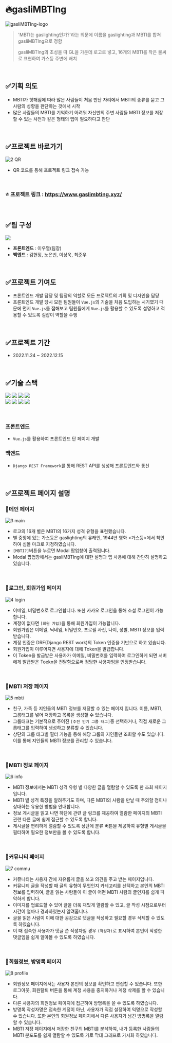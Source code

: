 # 🔥gasliMBTIng

![gasliMBTIng-logo](README.assets/gasliMBTIng-logo.png)

> 'MBTI는 gaslighting인가?'라는 의문에 이름을 gaslighting과 MBTI를 합쳐 gasliMBTIng으로 정함
>
> gasliMBTIng의 초성을 따 GL을 가운데 로고로 넣고, 16개의 MBTI를 작은 불씨로 표현하여 가스등 주변에 배치

<br>

## ✅기획 의도

- MBTI가 핫해짐에 따라 많은 사람들이 처음 만난 자리에서 MBTI의 종류를 묻고 그 사람의 성향을 판단하는 것에서 시작
- 많은 사람들의 MBTI를 기억하기 어려워 자신만의 주변 사람들 MBTI 정보를 저장할 수 있는 사전과 같은 형태의 앱이 필요하다고 판단

<br>

## ✅프로젝트 바로가기

![2  QR](README.assets/215270686-87b24f40-b6b0-4eec-a136-900b1ecccf52.png)

- QR 코드를 통해 프로젝트 링크 접속 가능

<br>

### ⭐ 프로젝트 링크 : https://www.gaslimbting.xyz/

<br>

## ✅팀 구성

<a href="https://github.com/w00ye0l/gasliMBTIng-Front/graphs/contributors">
  <img src="https://contrib.rocks/image?repo=w00ye0l/gasliMBTIng-Front" />
</a>

- **프론트엔드** : 이우열(팀장)
- **백엔드** : 김현정, 노은빈, 이상욱, 최준우

<br>

## ✅프로젝트 기여도

- 프론트엔드 개발 담당 및 팀장의 역할로 모든 프로젝트의 기획 및 디자인을 담당
- 프론트엔드 개발 당시 모든 팀원들이 `Vue.js`의 기술을 처음 도입하는 시기였기 때문에 먼저 `Vue.js`를 접해보고 팀원들에게 `Vue.js`를 활용할 수 있도록 설명하고 적용할 수 있도록 길잡이 역할을 수행

<br>

## ✅프로젝트 기간

- 2022.11.24 ~ 2022.12.15

<br>

## ✅기술 스택

<img src="https://img.shields.io/badge/python-3776AB?style=for-the-badge&logo=python&logoColor=white"> <img src="https://img.shields.io/badge/html5-E34F26?style=for-the-badge&logo=html5&logoColor=white"> <img src="https://img.shields.io/badge/css-1572B6?style=for-the-badge&logo=css3&logoColor=white"> <img src="https://img.shields.io/badge/javascript-F7DF1E?style=for-the-badge&logo=javascript&logoColor=black">
<br>
<img src="https://img.shields.io/badge/vue.js-4FC08D?style=for-the-badge&logo=vue.js&logoColor=white"> <img src="https://img.shields.io/badge/django-092E20?style=for-the-badge&logo=django&logoColor=white"> <img src="https://img.shields.io/badge/github-181717?style=for-the-badge&logo=github&logoColor=white"> <img src="https://img.shields.io/badge/git-F05032?style=for-the-badge&logo=git&logoColor=white">

<br>

### 프론트엔드

- `Vue.js`를 활용하여 프론트엔드 단 페이지 개발

### 백엔드

- `Django REST Framework`를 통해 REST API를 생성해 프론트엔드와 통신

<br>

## ✅프로젝트 페이지 설명

### 📄메인 페이지

![3  main](README.assets/215270687-d997d573-3792-4259-b096-c3fb001c65dd.png)

- 로고의 16개 별은 MBTI의 16가지 성격 유형을 표현했습니다.
- 별 중앙에 있는 가스등은 gaslighting의 유래인, 1944년 영화 <가스등>에서 착안하여 심볼 마크로 지정하였습니다.
- `[MBTI?]`버튼을 누르면 Modal 팝업창이 출력됩니다.
- Modal 팝업창에서는 gasliMBTIng에 대한 설명과 앱 사용에 대해 간단히 설명하고 있습니다.

<br>

### 📄로그인, 회원가입 페이지

![4  login](README.assets/215270688-04154593-46af-4db1-a07b-7bc19512391a.png)

- 이메일, 비밀번호로 로그인합니다. 또한 카카오 로그인을 통해 소셜 로그인이 가능합니다.
- 계정이 없다면 `[회원 가입]`을 통해 회원가입이 가능합니다.
- 회원가입은 이메일, 닉네임, 비밀번호, 프로필 사진, 나이, 성별, MBTI 정보를 입력받습니다.
- 계정 인증은 DRF(Django REST work)의 Token 인증을 기반으로 하고 있습니다.
- 회원가입이 이루어지면 사용자에 대해 Token을 발급합니다.
- 이 Token을 발급받은 사용자가 이메일, 비밀번호를 입력하여 로그인하게 되면 서버에게 발급받은 Toekn을 전달함으로써 정당한 사용자임을 인정받습니다.

<br>

### 📄MBTI 저장 페이지

![5  mbti](README.assets/215270689-60b562b3-736c-48d3-9f5d-e8afdb12bac7.png)

- 친구, 가족 등 지인들의 MBTI 정보를 저장할 수 있는 페이지 입니다. 이름, MBTI, 그룹태그를 넣어 저장하고 목록을 생성할 수 있습니다.
- 그룹태크는 기본적으로 주어진 `[추천 인기 그룹 태그]`중 선택하거나, 직접 새로운 그룹태그를 입력하여 생성하고 분류할 수 있습니다.
- 상단의 그룹 태그별 필터 기능을 통해 해당 그룹의 지인들만 조회할 수도 있습니다. 이를 통해 지인들의 MBTI 정보를 관리할 수 있습니다.

<br>

### 📄MBTI 정보 페이지

![6  info](README.assets/215270690-13e6f1be-3bdb-4e01-8ada-dc55ae0bc976.png)

- MBTI 정보에서는 MBTI 성격 유형 별 다양한 글을 열람할 수 있도록 한 조회 페이지 입니다.
- MBTI 별 성격 특징을 알려주기도 하며, 다른 MBTI의 사람을 만날 때 주의할 점이나 상대하는 유용한 방법을 안내합니다.
- 정보 게시글을 읽고 나면 하단에 관련 글 링크를 제공하여 열람한 페이지의 MBTI 관련 다른 글에 쉽게 접근할 수 있도록 합니다.
- 게시글을 편리하게 열람할 수 있도록 상단에 분류 버튼을 제공하여 유형별 게시글을 필터하여 필요한 정보만을 볼 수 있도록 합니다.

<br>

### 📄커뮤니티 페이지

![7  commu](README.assets/215270691-a70cf37b-493a-4d44-8f12-6189c51f47e1.png)

- 커뮤니티는 사용자 간에 자유롭게 글을 쓰고 의견을 주고 받는 페이지입니다.
- 커뮤니티 글을 작성할 때 글의 유형이 무엇인지 카테고리를 선택하고 본인의 MBTI 정보를 입력하여, 글을 읽는 사람들이 이 글이 어떤 MBTI 사람의 글인지를 쉽게 파악하게 합니다.
- 이미지를 업로드할 수 있어 글을 더욱 재밌게 열람할 수 있고, 글 작성 시점으로부터 시간이 얼마나 경과하였는지 알려줍니다.
- 글을 읽은 사람이 이에 대한 공감으로 댓글을 작성하고 필요할 경우 삭제할 수 있도록 하였습니다.
- 이 때 접속한 사용자가 댓글 쓴 작성자일 경우 `(작성자)`로 표시하여 본인이 작성한 댓글임을 쉽게 알아볼 수 있도록 하였습니다.

<br>

### 📄회원정보, 방명록 페이지

![8  profile](README.assets/215270694-06902fec-f8da-44a4-87d1-bd5f9d697b0d.png)

- 회원정보 페이지에서는 사용자 본인의 정보를 확인하고 편집할 수 있습니다. 또한 로그아웃, 회원탈퇴 버튼을 통해 계정 사용을 중지하거나 계정 삭제를 할 수 있습니다.
- 다른 사용자의 회원정보 페이지에 접근하여 방명록을 쓸 수 있도록 하였습니다.
- 방명록 작성자명은 접속한 계정이 아닌, 사용자가 직접 설정하여 익명으로 작성할 수 있습니다. 또한 본인의 회원정보 페이지에서 다른 사용자가 남긴 방명록을 열람할 수 있습니다.
- MBTI 저장 페이지에서 저장한 친구의 MBTI를 분석하여, 내가 등록한 사람들의 MBTI 분포도를 쉽게 열람할 수 있도록 가로 막대 그래프로 가시화 하였습니다.
